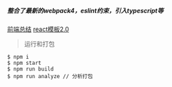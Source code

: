 ##### 整合了最新的webpack4，eslint约束，引入typescript等


[前端总结](https://github.com/qld-cf/FrontThink)
[react模板2.0](https://github.com/qld-cf/react-ts2)


> 运行和打包

```
$ npm i
$ npm start
$ npm run build
$ npm run analyze // 分析打包
```

